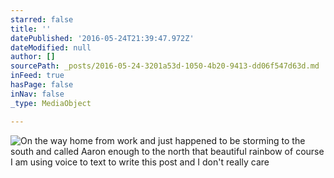 ```yaml
---
starred: false
title: ''
datePublished: '2016-05-24T21:39:47.972Z'
dateModified: null
author: []
sourcePath: _posts/2016-05-24-3201a53d-1050-4b20-9413-dd06f547d63d.md
inFeed: true
hasPage: false
inNav: false
_type: MediaObject

---
```

![ On the way home from work and just happened to be storming to the south and called Aaron enough to the north that beautiful rainbow  of course I am using voice to text to write this post and I don't really care ](https://the-grid-user-content.s3-us-west-2.amazonaws.com/82099c2a-9127-4ca2-97d4-7c7df5a05374.jpg)